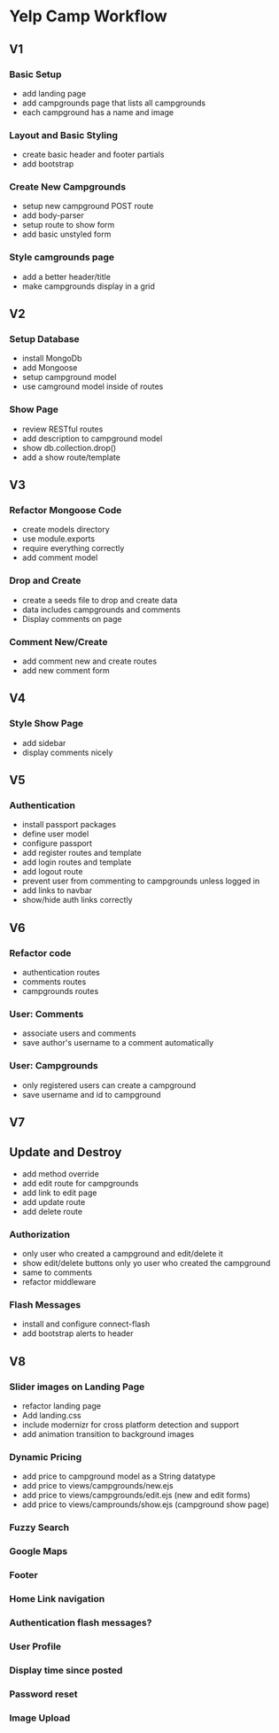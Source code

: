 # Yelp Camp Workflow

## V1
### Basic Setup
* add landing page
* add campgrounds page that lists all campgrounds
* each campground has a name and image

### Layout and Basic Styling
* create basic header and footer partials
* add bootstrap

### Create New Campgrounds
* setup new campground POST route
* add body-parser
* setup route to show form
* add basic unstyled form

### Style camgrounds page
* add a better header/title
* make campgrounds display in a grid

## V2
### Setup Database
* install MongoDb
* add Mongoose
* setup campground model
* use camground model inside of routes

### Show Page
* review RESTful routes
* add description to campground model
* show db.collection.drop()
* add a show route/template

## V3
### Refactor Mongoose Code
* create models directory
* use module.exports
* require everything correctly
* add comment model

### Drop and Create
* create a seeds file to drop and create data
* data includes campgrounds and comments
* Display comments on page

### Comment New/Create
* add comment new and create routes
* add new comment form

## V4
### Style Show Page
* add sidebar
* display comments nicely

## V5
### Authentication
* install passport packages
* define user model
* configure passport
* add register routes and template
* add login routes and template
* add logout route
* prevent user from commenting to campgrounds unless logged in
* add links to navbar
* show/hide auth links correctly

## V6
### Refactor code
* authentication routes
* comments routes
* campgrounds routes

### User: Comments
* associate users and comments
* save author's username to a comment automatically

### User: Campgrounds
* only registered users can create a campground
* save username and id to campground

## V7
## Update and Destroy
* add method override
* add edit route for campgrounds
* add link to edit page
* add update route
* add delete route

### Authorization
* only user who created a campground and edit/delete it
* show edit/delete buttons only yo user who created the campground
* same to comments
* refactor middleware

### Flash Messages
* install and configure connect-flash
* add bootstrap alerts to header

## V8
### Slider images on Landing Page
* refactor landing page
* Add landing.css
* include modernizr for cross platform detection and support
* add animation transition to background images

### Dynamic Pricing
* add price to campground model as a String datatype
* add price to views/campgrounds/new.ejs
* add price to views/campgrounds/edit.ejs (new and edit forms)
* add price to views/camprounds/show.ejs (campground show page)

### Fuzzy Search

### Google Maps

### Footer

### Home Link navigation

### Authentication flash messages?

### User Profile

### Display time since posted

### Password reset

### Image Upload